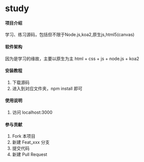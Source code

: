 # study

#### 项目介绍
学习、练习源码，包括但不限于Node.js,koa2,原生js,html5(canvas)

#### 软件架构
因为是学习的缘故，主要以原生为主
html + css + js + node.js + koa2


#### 安装教程

1. 下载源码
2. 进入到对应文件夹，npm install 即可

#### 使用说明

1. 访问 localhost:3000

#### 参与贡献

1. Fork 本项目
2. 新建 Feat_xxx 分支
3. 提交代码
4. 新建 Pull Request
